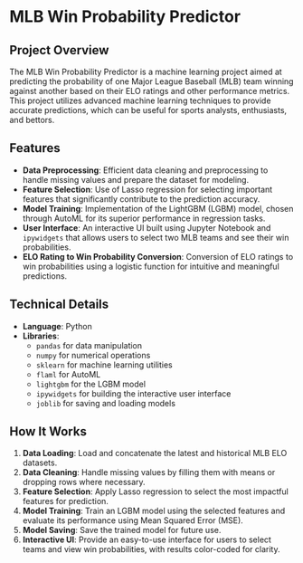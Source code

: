 # MLB Win Probability Predictor

## Project Overview

The MLB Win Probability Predictor is a machine learning project aimed at predicting the probability of one Major League Baseball (MLB) team winning against another based on their ELO ratings and other performance metrics. This project utilizes advanced machine learning techniques to provide accurate predictions, which can be useful for sports analysts, enthusiasts, and bettors.

## Features

- **Data Preprocessing**: Efficient data cleaning and preprocessing to handle missing values and prepare the dataset for modeling.
- **Feature Selection**: Use of Lasso regression for selecting important features that significantly contribute to the prediction accuracy.
- **Model Training**: Implementation of the LightGBM (LGBM) model, chosen through AutoML for its superior performance in regression tasks.
- **User Interface**: An interactive UI built using Jupyter Notebook and `ipywidgets` that allows users to select two MLB teams and see their win probabilities.
- **ELO Rating to Win Probability Conversion**: Conversion of ELO ratings to win probabilities using a logistic function for intuitive and meaningful predictions.

## Technical Details

- **Language**: Python
- **Libraries**:
  - `pandas` for data manipulation
  - `numpy` for numerical operations
  - `sklearn` for machine learning utilities
  - `flaml` for AutoML
  - `lightgbm` for the LGBM model
  - `ipywidgets` for building the interactive user interface
  - `joblib` for saving and loading models

## How It Works

1. **Data Loading**: Load and concatenate the latest and historical MLB ELO datasets.
2. **Data Cleaning**: Handle missing values by filling them with means or dropping rows where necessary.
3. **Feature Selection**: Apply Lasso regression to select the most impactful features for prediction.
4. **Model Training**: Train an LGBM model using the selected features and evaluate its performance using Mean Squared Error (MSE).
5. **Model Saving**: Save the trained model for future use.
6. **Interactive UI**: Provide an easy-to-use interface for users to select teams and view win probabilities, with results color-coded for clarity.
